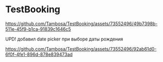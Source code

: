 # TestBooking



https://github.com/Tambosa/TestBooking/assets/73552496/49b7398b-511e-45f9-b1ca-91839c1646c5


UPD! добавил date picker при выборе даты рождения



https://github.com/Tambosa/TestBooking/assets/73552496/92ab61d0-6f0f-4fe1-896d-878e839473ad

